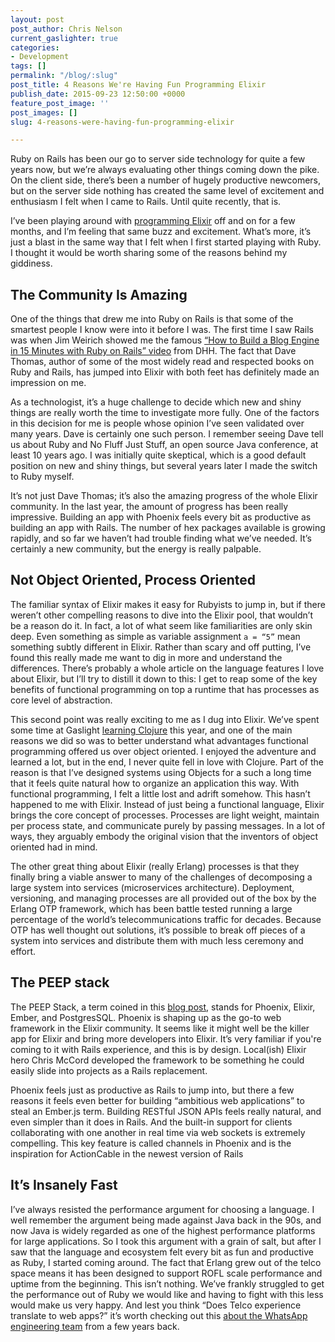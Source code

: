 ```yaml
---
layout: post
post_author: Chris Nelson
current_gaslighter: true
categories:
- Development
tags: []
permalink: "/blog/:slug"
post_title: 4 Reasons We're Having Fun Programming Elixir
publish_date: 2015-09-23 12:50:00 +0000
feature_post_image: ''
post_images: []
slug: 4-reasons-were-having-fun-programming-elixir

---
```

Ruby on Rails has been our go to server side technology for quite a few years now, but we’re always evaluating other things coming down the pike. On the client side, there’s been a number of hugely productive newcomers, but on the server side nothing has created the same level of excitement and enthusiasm I felt when I came to Rails. Until quite recently, that is. 

I’ve been playing around with [programming Elixir](https://teamgaslight.com/blog/the-philae-experiment-landing-an-elixir-app-on-meteor) off and on for a few months, and I’m feeling that same buzz and excitement. What’s more, it’s just a blast in the same way that I felt when I first started playing with Ruby. I thought it would be worth sharing some of the reasons behind my giddiness.

## The Community Is Amazing
One of the things that drew me into Ruby on Rails is that some of the smartest people I know were into it before I was. The first time I saw Rails was when Jim Weirich showed me the famous [“How to Build a Blog Engine in 15 Minutes with Ruby on Rails” video](https://www.youtube.com/watch?v=Gzj723LkRJY) from DHH. The fact that Dave Thomas, author of some of the most widely read and respected books on Ruby and Rails, has jumped into Elixir with both feet has definitely made an impression on me. 

As a technologist, it’s a huge challenge to decide which new and shiny things are really worth the time to investigate more fully. One of the factors in this decision for me is people whose opinion I’ve seen validated over many years. Dave is certainly one such person. I remember seeing Dave tell us about Ruby and No Fluff Just Stuff, an open source Java conference, at least 10 years ago. I was initially quite skeptical, which is a good default position on new and shiny things, but several years later I made the switch to Ruby myself. 

It’s not just Dave Thomas; it’s also the amazing progress of the whole Elixir community. In the last year, the amount of progress has been really impressive. Building an app with Phoenix feels every bit as productive as building an app with Rails. The number of hex packages available is growing rapidly, and so far we haven’t had trouble finding what we’ve needed. It’s certainly a new community, but the energy is really palpable. 

## Not Object Oriented, Process Oriented
The familiar syntax of Elixir makes it easy for Rubyists to jump in, but if there weren’t other compelling reasons to dive into the Elixir pool, that wouldn’t be a reason do it. In fact, a lot of what seem like familiarities are only skin deep. Even something as simple as variable assignment `a = “5”` mean something subtly different in Elixir. Rather than scary and off putting, I’ve found this really made me want to dig in more and understand the differences. There’s probably a whole article on the language features I love about Elixir, but I’ll try to distill it down to this: I get to reap some of the key benefits of functional programming on top a runtime that has processes as core level of abstraction.

This second point was really exciting to me as I dug into Elixir. We’ve spent some time at Gaslight [learning Clojure](https://teamgaslight.com/blog/why-were-learning-clojure) this year, and one of the main reasons we did so was to better understand what advantages functional programming offered us over object oriented. I enjoyed the adventure and learned a lot, but in the end, I never quite fell in love with Clojure. Part of the reason is that I’ve designed systems using Objects for a such a long time that it feels quite natural how to organize an application this way. With functional programming, I felt a little lost and adrift somehow. This hasn’t happened to me with Elixir. Instead of just being a functional language, Elixir brings the core concept of processes. Processes are light weight, maintain per process state, and communicate purely by passing messages. In a lot of ways, they arguably embody the original vision that the inventors of object oriented had in mind.

The other great thing about Elixir (really Erlang) processes is that they finally bring a viable answer to many of the challenges of decomposing a large system into services (microservices architecture). Deployment, versioning, and managing processes are all provided out of the box by the Erlang OTP framework, which has been battle tested running a large percentage of the world’s telecommunications traffic for decades. Because OTP has well thought out solutions, it’s possible to break off pieces of a system into services and distribute them with much less ceremony and effort.

## The PEEP stack
The PEEP Stack, a term coined in this [blog post](https://medium.com/@j_mcnally/the-peep-stack-b7ba5afdd055), stands for Phoenix, Elixir, Ember, and PostgresSQL. Phoenix is shaping up as the go-to web framework in the Elixir community. It seems like it might well be the killer app for Elixir and bring more developers into Elixir. It’s very familiar if you're coming to it with Rails experience, and this is by design. Local(ish) Elixir hero Chris McCord developed the framework to be something he could easily slide into projects as a Rails replacement.

Phoenix feels just as productive as Rails to jump into, but there a few reasons it feels even better for building “ambitious web applications” to steal an Ember.js term. Building RESTful JSON APIs feels really natural, and even simpler than it does in Rails. And the built-in support for clients collaborating with one another in real time via web sockets is extremely compelling. This key feature is called channels in Phoenix and is the inspiration for ActionCable in the newest version of Rails

## It’s Insanely Fast
I’ve always resisted the performance argument for choosing a language. I well remember the argument being made against Java back in the 90s, and now Java is widely regarded as one of the highest performance platforms for large applications. So I took this argument with a grain of salt, but after I saw that the language and ecosystem felt every bit as fun and productive as Ruby, I started coming around. The fact that Erlang grew out of the telco space means it has been designed to support ROFL scale performance and uptime from the beginning. This isn’t nothing. We’ve frankly struggled to get the performance out of Ruby we would like and having to fight with this less would make us very happy. And lest you think “Does Telco experience translate to web apps?” it’s worth checking out this [ about the WhatsApp engineering team](http://www.wired.com/2015/09/whatsapp-serves-900-million-users-50-engineers/) from a few years back.
